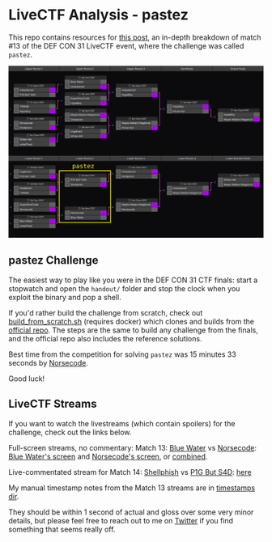 # LiveCTF Analysis - pastez

This repo contains resources for [this post](https://seeinglogic.com/posts/livectf-analysis/), an in-depth breakdown of match #13 of the DEF CON 31 LiveCTF event, where the challenge was called `pastez`.

![DEF CON 31 LiveCTF Bracket showing the matches featuring pastez](./bracket_pastez.png)

## pastez Challenge

The easiest way to play like you were in the DEF CON 31 CTF finals: start a stopwatch and open the `handout/` folder and stop the clock when you exploit the binary and pop a shell.

If you'd rather build the challenge from scratch, check out [build_from_scratch.sh](./build_from_scratch.sh) (requires docker) which clones and builds from the [official repo](https://github.com/Live-CTF/LiveCTF-DEFCON31).
The steps are the same to build any challenge from the finals, and the official repo also includes the reference solutions.

Best time from the competition for solving `pastez` was 15 minutes 33 seconds by [Norsecode](https://norsecode.team/).

Good luck!

## LiveCTF Streams

If you want to watch the livestreams (which contain spoilers) for the challenge, check out the links below.

Full-screen streams, no commentary: Match 13: [Blue Water](https://ctftime.org/team/205897/) vs [Norsecode](https://ctftime.org/team/110823/):
[Blue Water's screen](https://www.youtube.com/live/dthkJvZcoeM?si=8_CCNMgSykCcoXJQ&t=8545)
and [Norsecode's screen](https://www.youtube.com/live/fzxch3C1c0w?si=jMRGbHFDxwoayE0V&t=8530),
or [combined](https://viewsync.net/watch?v=fzxch3C1c0w&t=8530&v=dthkJvZcoeM&t=8545).

Live-commentated stream for Match 14: [Shellphish](https://ctftime.org/team/285/) vs [P1G But S4D](https://ctftime.org/team/268242/):
[here](https://www.youtube.com/watch?v=LDgqaQhu7ao&list=PLmnqtYqOCF7-v2bS6O6URAYAFjdKwhRj5&index=9)

My manual timestamp notes from the Match 13 streams are in [timestamps dir](./timestamps/).

They should be within 1 second of actual and gloss over some very minor details, but please feel free to reach out to me on [Twitter](https://twitter.com/seeinglogic) if you find something that seems really off.


